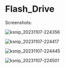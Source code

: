 # Flash_Drive

Screenshots:

![ksnip_20231107-224356](https://github.com/JFrancis73/Flash_Drive/assets/108940466/9c6ed79a-9065-4d8a-a1d4-87774c2d29ce)

![ksnip_20231107-224417](https://github.com/JFrancis73/Flash_Drive/assets/108940466/f25d3cc6-1b8b-4e28-a58c-b1a8f630fcdb)

![ksnip_20231107-224445](https://github.com/JFrancis73/Flash_Drive/assets/108940466/3a0e15e2-347f-4ea3-834b-8408b4757975)

![ksnip_20231107-224501](https://github.com/JFrancis73/Flash_Drive/assets/108940466/e17f34de-d462-4a2a-b6d4-cc3297658141)

